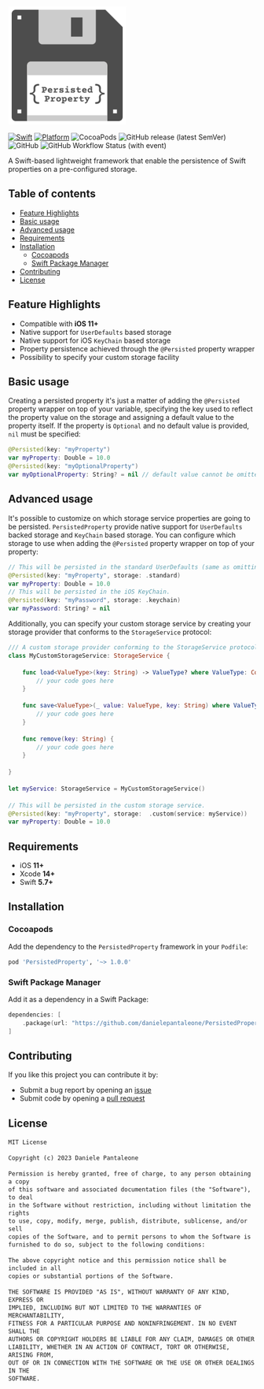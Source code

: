 <p align="left">
<img alt="logo" src="./Assets/Logo.png" width="240">
</p>

[![Swift](https://img.shields.io/endpoint?url=https://swiftpackageindex.com/api/packages/danielepantaleone/PersistedProperty/badge?type=swift-versions&style=flat-square)](https://swiftpackageindex.com/danielepantaleone/PersistedProperty)
[![Platform](https://img.shields.io/endpoint?url=https://swiftpackageindex.com/api/packages/danielepantaleone/PersistedProperty/badge?type=platforms&style=flat-square)](https://swiftpackageindex.com/danielepantaleone/PersistedProperty)
![CocoaPods](https://img.shields.io/cocoapods/v/PersistedProperty.svg?style=flat-square)
![GitHub release (latest SemVer)](https://img.shields.io/github/v/release/danielepantaleone/PersistedProperty?style=flat-square)
![GitHub](https://img.shields.io/github/license/danielepantaleone/PersistedProperty?style=flat-square)
![GitHub Workflow Status (with event)](https://img.shields.io/github/actions/workflow/status/danielepantaleone/PersistedProperty/unit-tests.yml?style=flat-square)


A Swift-based lightweight framework that enable the persistence of Swift properties on a pre-configured storage.

## Table of contents

* [Feature Highlights](#feature-highlights)
* [Basic usage](#basic-usage)
* [Advanced usage](#advanced-usage)
* [Requirements](#requirements)
* [Installation](#installation)
    * [Cocoapods](#cocoapods)
    * [Swift Package Manager](#swift-package-manager)
* [Contributing](#contributing)
* [License](#license)

## Feature Highlights

- Compatible with **iOS 11+**
- Native support for `UserDefaults` based storage
- Native support for iOS `KeyChain` based storage
- Property persistence achieved through the `@Persisted` property wrapper
- Possibility to specify your custom storage facility

## Basic usage

Creating a persisted property it's just a matter of adding the `@Persisted` property wrapper on top of your variable, specifying the  key used to reflect the property value on the storage and assigning a default value to the property itself. If the property is `Optional` and no default value is provided, `nil` must be specified:

```swift
@Persisted(key: "myProperty")
var myProperty: Double = 10.0
@Persisted(key: "myOptionalProperty")
var myOptionalProperty: String? = nil // default value cannot be omitted
```

## Advanced usage

It's possible to customize on which storage service properties are going to be persisted. `PersistedProperty` provide native support for `UserDefaults` backed storage and `KeyChain` based storage. You can configure which storage to use when adding the `@Persisted` property wrapper on top of your property:

```swift
// This will be persisted in the standard UserDefaults (same as omitting the storage parameter).
@Persisted(key: "myProperty", storage: .standard)
var myProperty: Double = 10.0
// This will be persisted in the iOS KeyChain.
@Persisted(key: "myPassword", storage: .keychain)
var myPassword: String? = nil
```

Additionally, you can specify your custom storage service by creating your storage provider that conforms to the `StorageService` protocol:

```swift
/// A custom storage provider conforming to the StorageService protocol
class MyCustomStorageService: StorageService {
    
    func load<ValueType>(key: String) -> ValueType? where ValueType: Codable {
        // your code goes here
    }
    
    func save<ValueType>(_ value: ValueType, key: String) where ValueType: Codable {
        // your code goes here
    }
    
    func remove(key: String) {
        // your code goes here
    }
    
}

let myService: StorageService = MyCustomStorageService()

// This will be persisted in the custom storage service.
@Persisted(key: "myProperty", storage:  .custom(service: myService))
var myProperty: Double = 10.0
```

## Requirements

- iOS **11+**
- Xcode **14+** 
- Swift **5.7+**  

## Installation

### Cocoapods

Add the dependency to the `PersistedProperty` framework in your `Podfile`:

```ruby
pod 'PersistedProperty', '~> 1.0.0'
```

### Swift Package Manager

Add it as a dependency in a Swift Package:

```swift
dependencies: [
    .package(url: "https://github.com/danielepantaleone/PersistedProperty.git", .upToNextMajor(from: "1.0.0"))
]
```

## Contributing

If you like this project you can contribute it by:

- Submit a bug report by opening an [issue](https://github.com/danielepantaleone/PersistedProperty/issues)
- Submit code by opening a [pull request](https://github.com/danielepantaleone/PersistedProperty/pulls)

## License

```
MIT License

Copyright (c) 2023 Daniele Pantaleone

Permission is hereby granted, free of charge, to any person obtaining a copy
of this software and associated documentation files (the "Software"), to deal
in the Software without restriction, including without limitation the rights
to use, copy, modify, merge, publish, distribute, sublicense, and/or sell
copies of the Software, and to permit persons to whom the Software is
furnished to do so, subject to the following conditions:

The above copyright notice and this permission notice shall be included in all
copies or substantial portions of the Software.

THE SOFTWARE IS PROVIDED "AS IS", WITHOUT WARRANTY OF ANY KIND, EXPRESS OR
IMPLIED, INCLUDING BUT NOT LIMITED TO THE WARRANTIES OF MERCHANTABILITY,
FITNESS FOR A PARTICULAR PURPOSE AND NONINFRINGEMENT. IN NO EVENT SHALL THE
AUTHORS OR COPYRIGHT HOLDERS BE LIABLE FOR ANY CLAIM, DAMAGES OR OTHER
LIABILITY, WHETHER IN AN ACTION OF CONTRACT, TORT OR OTHERWISE, ARISING FROM,
OUT OF OR IN CONNECTION WITH THE SOFTWARE OR THE USE OR OTHER DEALINGS IN THE
SOFTWARE.
```

